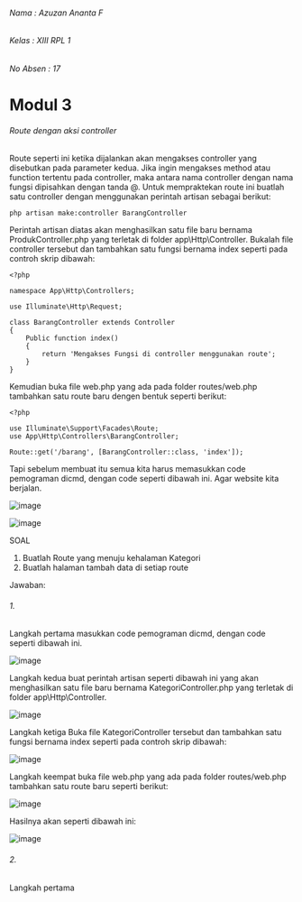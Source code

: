 ###### Nama : Azuzan Ananta F
###### Kelas : XIII RPL 1
###### No Absen : 17 

# Modul 3

###### Route dengan aksi controller
Route seperti ini ketika dijalankan akan mengakses controller yang disebutkan pada 
parameter kedua. Jika ingin mengakses method atau function tertentu pada controller, maka 
antara nama controller dengan nama fungsi dipisahkan dengan tanda @. Untuk 
mempraktekan route ini buatlah satu controller dengan menggunakan perintah artisan sebagai 
berikut:
```
php artisan make:controller BarangController
```

Perintah artisan diatas 
akan menghasilkan satu file baru bernama ProdukController.php yang terletak di folder 
app\Http\Controller. Bukalah file controller tersebut dan tambahkan satu fungsi bernama 
index seperti pada controh skrip dibawah:
```
<?php

namespace App\Http\Controllers;

use Illuminate\Http\Request;

class BarangController extends Controller
{
    Public function index()
    {
        return 'Mengakses Fungsi di controller menggunakan route';
    }
}
```

Kemudian buka file web.php yang ada pada folder routes/web.php tambahkan satu route baru 
dengen bentuk seperti berikut:
```
<?php

use Illuminate\Support\Facades\Route;
use App\Http\Controllers\BarangController;

Route::get('/barang', [BarangController::class, 'index']);
```

Tapi sebelum membuat itu semua kita harus memasukkan code pemograman dicmd, dengan code seperti dibawah ini. Agar website kita berjalan.

![image](https://user-images.githubusercontent.com/109930500/182089881-6126a9b1-a89f-498c-a577-14ce26ea008c.png)

![image](https://user-images.githubusercontent.com/109930500/182091014-e9e347ad-d65c-4650-97b8-8c1c4db62093.png)

SOAL
1. Buatlah Route yang menuju kehalaman Kategori
2. Buatlah halaman tambah data di setiap route

Jawaban:

###### 1. 
Langkah pertama masukkan code pemograman dicmd, dengan code seperti dibawah ini.

![image](https://user-images.githubusercontent.com/109930500/182089881-6126a9b1-a89f-498c-a577-14ce26ea008c.png)

Langkah kedua buat perintah artisan seperti dibawah ini yang akan menghasilkan satu file baru bernama KategoriController.php 
yang terletak di folder app\Http\Controller. 

![image](https://user-images.githubusercontent.com/109930500/182093502-da870689-ffe6-4576-b581-3399066d90a8.png)

Langkah ketiga Buka file KategoriController tersebut dan tambahkan satu fungsi bernama 
index seperti pada controh skrip dibawah:

![image](https://user-images.githubusercontent.com/109930500/182094141-e57fa2cb-e836-4466-b313-76ad146cd633.png)

Langkah keempat buka file web.php yang ada pada folder routes/web.php tambahkan satu route baru 
seperti berikut:

![image](https://user-images.githubusercontent.com/109930500/182095505-7f864246-c9b0-4fb0-84c7-c8aa28002dc7.png)

Hasilnya akan seperti dibawah ini:

![image](https://user-images.githubusercontent.com/109930500/182096176-f0c78a34-3864-4f35-afcd-3ad14ade5eaf.png)

###### 2. 
Langkah pertama
